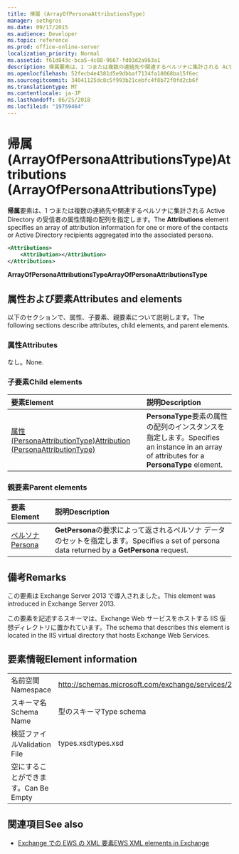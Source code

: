 ```yaml
---
title: 帰属 (ArrayOfPersonaAttributionsType)
manager: sethgros
ms.date: 09/17/2015
ms.audience: Developer
ms.topic: reference
ms.prod: office-online-server
localization_priority: Normal
ms.assetid: f61d843c-bca5-4c88-9667-fd03d2a963a1
description: 帰属要素は、1 つまたは複数の連絡先や関連するペルソナに集計される Active Directory の受信者の属性情報の配列を指定します。
ms.openlocfilehash: 52fecb4e4381d5e9dbbaf7134fa18068ba15f6ec
ms.sourcegitcommit: 34041125dc8c5f993b21cebfc4f8b72f0fd2cb6f
ms.translationtype: MT
ms.contentlocale: ja-JP
ms.lasthandoff: 06/25/2018
ms.locfileid: "19759464"
---
```

# <a name="attributions-arrayofpersonaattributionstype"></a><span data-ttu-id="58d90-103">帰属 (ArrayOfPersonaAttributionsType)</span><span class="sxs-lookup"><span data-stu-id="58d90-103">Attributions (ArrayOfPersonaAttributionsType)</span></span>

<span data-ttu-id="58d90-104">**帰属**要素は、1 つまたは複数の連絡先や関連するペルソナに集計される Active Directory の受信者の属性情報の配列を指定します。</span><span class="sxs-lookup"><span data-stu-id="58d90-104">The **Attributions** element specifies an array of attribution information for one or more of the contacts or Active Directory recipients aggregated into the associated persona.</span></span> 
  
```XML
<Attributions>
    <Attribution></Attribution>
</Attributions>
```

 <span data-ttu-id="58d90-105">**ArrayOfPersonaAttributionsType**</span><span class="sxs-lookup"><span data-stu-id="58d90-105">**ArrayOfPersonaAttributionsType**</span></span>
## <a name="attributes-and-elements"></a><span data-ttu-id="58d90-106">属性および要素</span><span class="sxs-lookup"><span data-stu-id="58d90-106">Attributes and elements</span></span>

<span data-ttu-id="58d90-107">以下のセクションで、属性、子要素、親要素について説明します。</span><span class="sxs-lookup"><span data-stu-id="58d90-107">The following sections describe attributes, child elements, and parent elements.</span></span>
  
### <a name="attributes"></a><span data-ttu-id="58d90-108">属性</span><span class="sxs-lookup"><span data-stu-id="58d90-108">Attributes</span></span>

<span data-ttu-id="58d90-109">なし。</span><span class="sxs-lookup"><span data-stu-id="58d90-109">None.</span></span>
  
### <a name="child-elements"></a><span data-ttu-id="58d90-110">子要素</span><span class="sxs-lookup"><span data-stu-id="58d90-110">Child elements</span></span>

|<span data-ttu-id="58d90-111">**要素**</span><span class="sxs-lookup"><span data-stu-id="58d90-111">**Element**</span></span>|<span data-ttu-id="58d90-112">**説明**</span><span class="sxs-lookup"><span data-stu-id="58d90-112">**Description**</span></span>|
|:-----|:-----|
|[<span data-ttu-id="58d90-113">属性 (PersonaAttributionType)</span><span class="sxs-lookup"><span data-stu-id="58d90-113">Attribution (PersonaAttributionType)</span></span>](attribution-personaattributiontype.md) <br/> |<span data-ttu-id="58d90-114">**PersonaType**要素の属性の配列のインスタンスを指定します。</span><span class="sxs-lookup"><span data-stu-id="58d90-114">Specifies an instance in an array of attributes for a **PersonaType** element.</span></span>  <br/> |
   
### <a name="parent-elements"></a><span data-ttu-id="58d90-115">親要素</span><span class="sxs-lookup"><span data-stu-id="58d90-115">Parent elements</span></span>

|<span data-ttu-id="58d90-116">**要素**</span><span class="sxs-lookup"><span data-stu-id="58d90-116">**Element**</span></span>|<span data-ttu-id="58d90-117">**説明**</span><span class="sxs-lookup"><span data-stu-id="58d90-117">**Description**</span></span>|
|:-----|:-----|
|[<span data-ttu-id="58d90-118">ペルソナ</span><span class="sxs-lookup"><span data-stu-id="58d90-118">Persona</span></span>](persona.md) <br/> |<span data-ttu-id="58d90-119">**GetPersona**の要求によって返されるペルソナ データのセットを指定します。</span><span class="sxs-lookup"><span data-stu-id="58d90-119">Specifies a set of persona data returned by a **GetPersona** request.</span></span>  <br/> |
   
## <a name="remarks"></a><span data-ttu-id="58d90-120">備考</span><span class="sxs-lookup"><span data-stu-id="58d90-120">Remarks</span></span>

<span data-ttu-id="58d90-121">この要素は Exchange Server 2013 で導入されました。</span><span class="sxs-lookup"><span data-stu-id="58d90-121">This element was introduced in Exchange Server 2013.</span></span>
  
<span data-ttu-id="58d90-122">この要素を記述するスキーマは、Exchange Web サービスをホストする IIS 仮想ディレクトリに置かれています。</span><span class="sxs-lookup"><span data-stu-id="58d90-122">The schema that describes this element is located in the IIS virtual directory that hosts Exchange Web Services.</span></span>
  
## <a name="element-information"></a><span data-ttu-id="58d90-123">要素情報</span><span class="sxs-lookup"><span data-stu-id="58d90-123">Element information</span></span>

|||
|:-----|:-----|
|<span data-ttu-id="58d90-124">名前空間</span><span class="sxs-lookup"><span data-stu-id="58d90-124">Namespace</span></span>  <br/> |http://schemas.microsoft.com/exchange/services/2006/types  <br/> |
|<span data-ttu-id="58d90-125">スキーマ名</span><span class="sxs-lookup"><span data-stu-id="58d90-125">Schema Name</span></span>  <br/> |<span data-ttu-id="58d90-126">型のスキーマ</span><span class="sxs-lookup"><span data-stu-id="58d90-126">Type schema</span></span>  <br/> |
|<span data-ttu-id="58d90-127">検証ファイル</span><span class="sxs-lookup"><span data-stu-id="58d90-127">Validation File</span></span>  <br/> |<span data-ttu-id="58d90-128">types.xsd</span><span class="sxs-lookup"><span data-stu-id="58d90-128">types.xsd</span></span>  <br/> |
|<span data-ttu-id="58d90-129">空にすることができます。</span><span class="sxs-lookup"><span data-stu-id="58d90-129">Can Be Empty</span></span>  <br/> ||
   
## <a name="see-also"></a><span data-ttu-id="58d90-130">関連項目</span><span class="sxs-lookup"><span data-stu-id="58d90-130">See also</span></span>

- [<span data-ttu-id="58d90-131">Exchange での EWS の XML 要素</span><span class="sxs-lookup"><span data-stu-id="58d90-131">EWS XML elements in Exchange</span></span>](ews-xml-elements-in-exchange.md)

